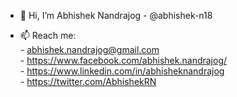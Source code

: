 - 👋 Hi, I’m Abhishek Nandrajog - @abhishek-n18   
<!---
- 👀 I’m interested in 
- 🌱 I’m currently learning ...
- 💞️ I’m looking to collaborate on ...
--->
- 📫 Reach me:   
      - abhishek.nandrajog@gmail.com   
      - https://www.facebook.com/abhishek.nandrajog/   
      - https://www.linkedin.com/in/abhisheknandrajog   
      - https://twitter.com/AbhishekRN   

<!---
abhishek-n18/abhishek-n18 is a ✨ special ✨ repository because its `README.md` (this file) appears on your GitHub profile.
You can click the Preview link to take a look at your changes.
--->
